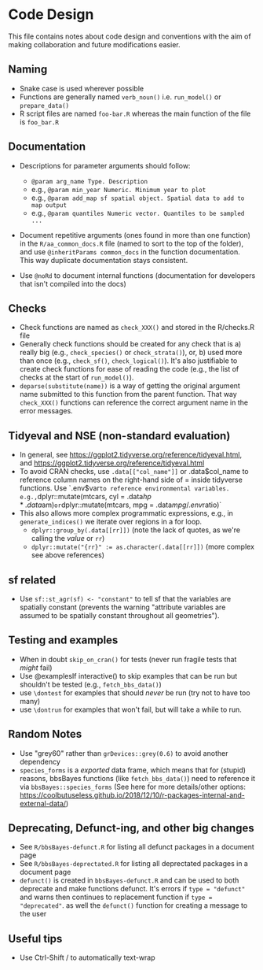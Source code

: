 # Code Design

This file contains notes about code design and conventions with the aim of
making collaboration and future modifications easier.

## Naming
- Snake case is used wherever possible
- Functions are generally named `verb_noun()` i.e. `run_model()` or `prepare_data()`
- R script files are named `foo-bar.R` whereas the main function of the file is
  `foo_bar.R`

## Documentation
- Descriptions for parameter arguments should follow:
  - `@param arg_name Type. Description`
  - e.g., `@param min_year Numeric. Minimum year to plot`
  - e.g., `@param add_map sf spatial object. Spatial data to add to map output`
  - e.g., `@param quantiles Numeric vector. Quantiles to be sampled ...`

- Document repetitive arguments (ones found in more than one function) in the
  `R/aa_common_docs.R` file (named to sort to the top of the folder), and use
  `@inheritParams common_docs` in the function documentation. This way 
  duplicate documentation stays consistent. 

- Use `@noRd` to document internal functions (documentation for developers that
  isn't compiled into the docs)

## Checks
- Check functions are named as `check_XXX()` and stored in the R/checks.R file
- Generally check functions should be created for any check that is
  a) really big (e.g., `check_species()` or `check_strata()`), or,
  b) used more than once (e.g., `check_sf()`, `check_logical()`). 
  It's also justifiable to create check functions for ease of reading the code
    (e.g., the list of checks at the start of `run_model()`).
- `deparse(substitute(name))` is a way of getting the original argument name 
  submitted to this function from the parent function. That way `check_XXX()` 
  functions can reference the correct argument name in the error messages.


## Tidyeval and NSE (non-standard evaluation)
- In general, see https://ggplot2.tidyverse.org/reference/tidyeval.html, and
  https://ggplot2.tidyverse.org/reference/tidyeval.html
- To avoid CRAN checks, use `.data[["col_name"]]` or .data$col_name to reference
  column names on the right-hand side of = inside tidyverse functions. Use `.env$var` to reference
  environmental variables. e.g.,
  `dplyr::mutate(mtcars, cyl = .data$hp * .data$am)` or
  `dplyr::mutate(mtcars, mpg = .data$mpg / .env$ratio)`
- This also allows more complex programmatic expressions, e.g., in 
  `generate_indices()` we iterate over regions in a for loop.
    - `dplyr::group_by(.data[[rr]])` (note the lack of quotes, as we're calling
      the *value* or `rr`)
    - `dplyr::mutate("{rr}" := as.character(.data[[rr]])` (more complex see above references)

## sf related
- Use `sf::st_agr(sf) <- "constant"` to tell sf that the variables are spatially 
  constant (prevents the warning "attribute variables are assumed to be
  spatially constant throughout all geometries").


## Testing and examples
- When in doubt `skip_on_cran()` for tests (never run fragile tests that *might* fail)
- Use @examplesIf interactive() to skip examples that can be run but shouldn't
  be tested (e.g., `fetch_bbs_data()`)
- use `\dontest` for examples that should *never* be run (try not to have too many)
- use `\dontrun` for examples that won't fail, but will take a while to run.

## Random Notes
- Use "grey60" rather than `grDevices::grey(0.6)` to avoid another dependency
- `species_forms` is a *exported* data frame, which means that for (stupid)
  reasons, bbsBayes functions (like `fetch_bbs_data()`) need to reference it via
  `bbsBayes::species_forms`
  (See here for more details/other options:
  https://coolbutuseless.github.io/2018/12/10/r-packages-internal-and-external-data/)

## Deprecating, Defunct-ing, and other big changes
- See `R/bbsBayes-defunct.R` for listing all defunct packages in a document page
- See `R/bbsBayes-deprectated.R` for listing all deprectated packages in a document page
- `defunct()` is created in `bbsBayes-defunct.R` and can be used to both deprecate
 and make functions defunct. It's errors if `type = "defunct"` and warns then
 continues to replacement function if `type = "deprecated"`.
  as well the `defunct()` function for creating a message to the user

## Useful tips
- Use Ctrl-Shift / to automatically text-wrap 

